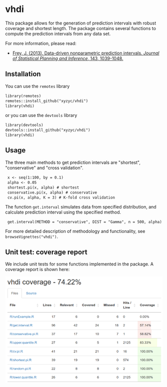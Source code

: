 # vhdi

This package allows for the generation of prediction intervals with robust coverage and shortest length. The package contains several functions to compute the prediction intervals from any data set.

For more information, please read:

-   [Frey, J. (2013). Data-driven nonparametric prediction intervals. *Journal of Statistical Planning and Inference*, 143, 1039-1048.](https://doi.org/10.1016/j.jspi.2013.01.004)

## Installation

You can use the ``remotes`` library

    library(remotes)
    remotes::install_github("xyzyc/vhdi")
    library(vhdi)

or you can use the ``devtools`` library

    library(devtools)
    devtools::install_github("xyzyc/vhdi")
    library(vhdi)

## Usage

The three main methods to get prediction intervals are "shortest", "conservative" and "cross validation".

     x <- seq(1:100, by = 0.1)
     alpha <- 0.05
     shortest.pi(x, alpha) # shortest
     conservative.pi(x, alpha) # conservative
     cv.pi(x, alpha, K = 3) # K-fold cross validation

The function ``get.interval`` simulates data from specified distribution, and calculate prediction interval using the specified method.

     get.interval(METHOD = "conservative", DIST = "Gamma", n = 500, alpha)
     
For more detailed description of methodology and functionality, see ``browseVignettes("vhdi")``.

## Unit test: coverage report

We include unit tests for some functions implemented in the package. A coverage report is shown here:

![](man/figures/covr-report.png) 
